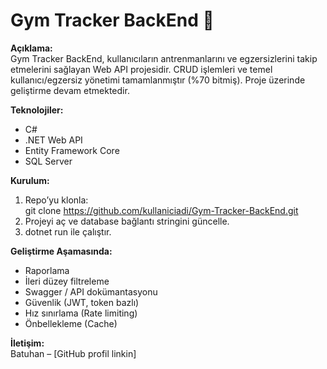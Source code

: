 # Gym Tracker BackEnd 💪

**Açıklama:**  
Gym Tracker BackEnd, kullanıcıların antrenmanlarını ve egzersizlerini takip etmelerini sağlayan Web API projesidir. CRUD işlemleri ve temel kullanıcı/egzersiz yönetimi tamamlanmıştır (%70 bitmiş). Proje üzerinde geliştirme devam etmektedir.

**Teknolojiler:**  
- C#  
- .NET Web API  
- Entity Framework Core  
- SQL Server  

**Kurulum:**  
1. Repo’yu klonla:  
   git clone https://github.com/kullaniciadi/Gym-Tracker-BackEnd.git  
2. Projeyi aç ve database bağlantı stringini güncelle.  
3. dotnet run ile çalıştır.

**Geliştirme Aşamasında:**  
- Raporlama  
- İleri düzey filtreleme  
- Swagger / API dokümantasyonu  
- Güvenlik (JWT, token bazlı)  
- Hız sınırlama (Rate limiting)  
- Önbellekleme (Cache)

**İletişim:**  
Batuhan – [GitHub profil linkin]
